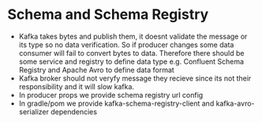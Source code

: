 # Schema and Schema Registry  
- Kafka takes bytes and publish them, it doesnt validate the message or its type so no data verification.
So if producer changes some data consumer will fail to convert bytes to data. 
Therefore there should be some service and registry to define data type e.g. Confluent Schema Registry and Apache Avro to define data format
- Kafka broker should not veryfy message they recieve since its not their responsibility and it will slow kafka.
- In producer props we provide schema registry url config  
- In gradle/pom we provide kafka-schema-registry-client and kafka-avro-serializer dependencies

# 
